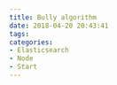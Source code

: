 ```yaml
---
title: Bully algorithm
date: 2018-04-20 20:43:41
tags:
categories:
- Elasticsearch
- Node
- Start
---
```

